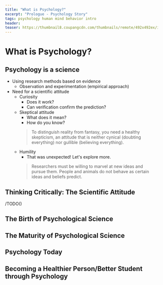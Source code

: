 ```yaml
---
title: "What is Psychology?"
excerpt: "Prologue - Psychology Story"
tags: psychology human mind behavior intro
header:
teaser: https://thumbnail8.coupangcdn.com/thumbnails/remote/492x492ex/image/retail-product-api/A00077021/100209435/111776127/main/9791162263631_L.jpg
---
```

# What is Psychology?

## Psychology is a science
- Using research methods based on evidence
    - Observation and experimentation (empirical approach)
- Need for a scientific attitude
    - Curiosity
        - Does it work?
        - Can verification confirm the prediction?
    - Skeptical attitude
        - What does it mean?
        - How do you know? 
        > To distinguish reality from fantasy, you need a healthy skepticism, an attitude that is neither cynical (doubting everything) nor gullible (believing everything).
    - Humility
        - That was unexpected! Let's explore more.
        > Researchers must be willing to marvel at new ideas and pursue them. People and animals do not behave as certain ideas and beliefs predict.

## Thinking Critically: The Scientific Attitude
/TODO()

## The Birth of Psychological Science

## The Maturity of Psychological Science

## Psychology Today

## Becoming a Healthier Person/Better Student through Psychology